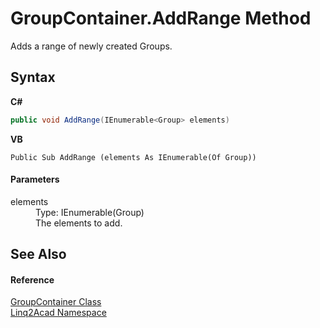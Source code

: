 # GroupContainer.AddRange Method 
 

Adds a range of newly created Groups.

## Syntax

**C#**<br />
``` C#
public void AddRange(IEnumerable<Group> elements)
```

**VB**<br />
``` VB
Public Sub AddRange (elements As IEnumerable(Of Group))
```


#### Parameters
<dl><dt>elements</dt><dd>Type: IEnumerable(Group)<br />The elements to add.</dd></dl>

## See Also


#### Reference
<a href="T_Linq2Acad_GroupContainer.md">GroupContainer Class</a><br /><a href="N_Linq2Acad.md">Linq2Acad Namespace</a><br />

